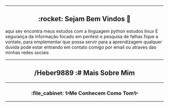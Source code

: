 <hr>
<section>
<h1 align="center"> :rocket: Sejam Bem Vindos 👋 </h1>

 aqui sev encontra meus estudos com a linguagem python
 estudos linux
 E segurança da informação focado em pentest e pesquisa de falhas
 fique a vontate, para emplementar
 que possa servir para a aprendizagem
 qualquer duvida pode estar entrando em contato comigo por email
 ou atraves das minhas redes sociais
</section>
<hr>
<h2 align="center"> /Heber9889 :# Mais Sobre Mim </h2>
<hr>
<h3 align="center">:file_cabinet:  ✨Me Conhecem Como Tom✨ </h3>
<hr>


